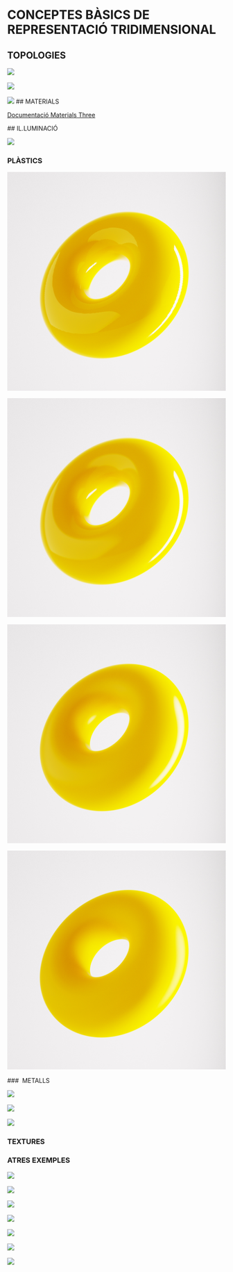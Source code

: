 # CONCEPTES BÀSICS DE REPRESENTACIÓ TRIDIMENSIONAL

## TOPOLOGIES

![](../../DOCUMENTATION/IMATGES_DOCUMENTACIÓ/RENDERS/SUBDIVISIONS/ESFERA_POC_SUBDIVIDIDA.jpg)

![](../../DOCUMENTATION/IMATGES_DOCUMENTACIÓ/RENDERS/SUBDIVISIONS/ESFERA_MITJANAMENT_SUBDIVIDIDA.jpg)

![](../../DOCUMENTATION/IMATGES_DOCUMENTACIÓ/RENDERS/SUBDIVISIONS/ESFERA_MOLT_SUBDIVIDIDA.jpg)
## MATERIALS

[Documentació Materials Three](https://threejs.org/docs/#api/en/materials/Material)

## IL.LUMINACIÓ

![](../../DOCUMENTATION/IMATGES_DOCUMENTACIÓ/RENDERS/MATERIALS/MATERIAL_DEFAULT.jpg)

### PLÀSTICS

![](../../DOCUMENTATION/IMATGES_DOCUMENTACIÓ/RENDERS/MATERIALS/PLÀSTIC.jpg)

![](../../DOCUMENTATION/IMATGES_DOCUMENTACIÓ/RENDERS/MATERIALS/PLÀSTIC_R0,01.jpg)

![](../../DOCUMENTATION/IMATGES_DOCUMENTACIÓ/RENDERS/MATERIALS/PLÀSTIC_R0,1.jpg)

![](../../DOCUMENTATION/IMATGES_DOCUMENTACIÓ/RENDERS/MATERIALS/PLÀSTIC_R0,2.jpg)

###  METALLS

![](../../DOCUMENTATION/IMATGES_DOCUMENTACIÓ/RENDERS/MATERIALS/METALL.jpg)

![](../../DOCUMENTATION/IMATGES_DOCUMENTACIÓ/RENDERS/MATERIALS/METALL_R0,02.jpg)

![](../../DOCUMENTATION/IMATGES_DOCUMENTACIÓ/RENDERS/MATERIALS/METALL_R0,2.jpg)

### TEXTURES

### ATRES EXEMPLES

![](./)

![](./)

![](./)

![](./)

![](./)

![](./)

![](./)
